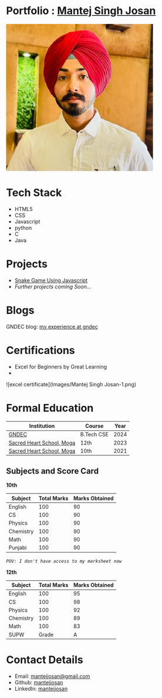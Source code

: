 # Portfolio : [Mantej Singh Josan](https://github.com/mantejjosan)

![flower](Images/116100820.jpeg)

# Tech Stack

- HTML5
- CSS
- Javascript
- python
- C 
- Java

# Projects
- [Snake Game Using Javascript](https://mantejjosan.github.io/snake-game/game-intro)
- *Further projects coming Soon...*

# Blogs
GNDEC blog: [my experience at gndec](https://mantejjosan.github.io/my-gndec-experience/)


# Certifications
- Excel for Beginners by Great Learning
- 
![excel certificate](Images/Mantej Singh Josan-1.png)


# Formal Education

| Institution | Course | Year |
|-------------|--------|------|
| [GNDEC](http://www.gndec.ac.in) | B.Tech CSE | 2024 |
| [Sacred Heart School, Moga](http://www.shsmoga.com) | 12th | 2023 |
| [Sacred Heart School, Moga](http://www.shsmoga.com) | 10th | 2021 |




## Subjects and Score Card

 **10th**

| Subject   | Total Marks | Marks Obtained |
|-----------|-------------|----------------|
| English   | 100         | 90             |
| CS        | 100         | 90             |
| Physics   | 100         | 90             |
| Chemistry | 100         | 90             |
| Math      | 100         | 90             |
| Punjabi   | 100         | 90             |

*```POV: I don't have access to my marksheet now```*

**12th**

| Subject   | Total Marks | Marks Obtained |
|-----------|-------------|----------------|
| English   | 100         | 95             |
| CS        | 100         | 98             |
| Physics   | 100         | 92             |
| Chemistry | 100         | 89             |
| Math      | 100         | 83             |
| SUPW      | Grade       | A              |


# Contact Details

- Email: [mantejjosan@gmail.com](mailto:mantej416@gmail.com)
- Github: [mantejjosan](https://github.com/mantejjosan)
- LinkedIn: [mantejjosan](https://www.linkedin.com/in/mantej-singh-josan-048661275?utm_source=share&utm_campaign=share_via&utm_content=profile&utm_medium=android_app)
